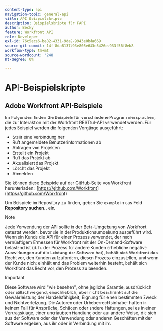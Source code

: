 ```yaml
---
content-type: api
navigation-topic: general-api
title: API-Beispielskripte
description: Beispielskripte für FAPI
author: Becky
feature: Workfront API
role: Developer
exl-id: 76c5eca6-be82-4331-9da9-9943e0bda669
source-git-commit: 14ff8da8137493e805e683e5426ea933f56f8eb8
workflow-type: tm+mt
source-wordcount: '248'
ht-degree: 0%

---
```



# API-Beispielskripte

## Adobe Workfront API-Beispiele

Im Folgenden finden Sie Beispiele für verschiedene Programmiersprachen, die zur Interaktion mit der Workfront RESTful-API verwendet werden. Für jedes Beispiel werden die folgenden Vorgänge ausgeführt:

* Stellt eine Verbindung her
* Ruft angemeldete Benutzerinformationen ab
* Abfragen von Projekten
* Erstellt ein Projekt
* Ruft das Projekt ab
* Aktualisiert das Projekt
* Löscht das Projekt
* Abmelden

Sie können diese Beispiele auf der GitHub-Seite von Workfront herunterladen:  [https://github.com/Workfront](https://github.com/Workfront)

Um Beispiele im Repository zu finden, geben Sie `example` in das Feld **Repository suchen..** ein.

>[!NOTE]
>
>Jede Verwendung der API sollte in der Beta-Umgebung von Workfront getestet werden, bevor sie in der Produktionsumgebung ausgeführt wird. Wenn ein Kunde die API für einen Prozess verwendet, der nach vernünftigem Ermessen für Workfront mit der On-Demand-Software belastend ist (d. h. der Prozess für andere Kunden erhebliche negative Auswirkungen auf die Leistung der Software hat), behält sich Workfront das Recht vor, den Kunden aufzufordern, diesen Prozess einzustellen, und wenn der Kunde nicht einhält und das Problem weiterhin besteht, behält sich Workfront das Recht vor, den Prozess zu beenden.

>[!IMPORTANT]
>
>Diese Software wird &quot;wie besehen&quot;, ohne jegliche Garantie, ausdrücklich oder stillschweigend, einschließlich, aber nicht beschränkt auf die Gewährleistung der Handelsfähigkeit, Eignung für einen bestimmten Zweck und Nichtverletzung. Die Autoren oder Urheberrechtsinhaber haften in keinem Fall für Ansprüche, Schäden oder andere Haftungen, sei es in einer Vertragsklage, einer unerlaubten Handlung oder auf andere Weise, die sich aus der Software oder der Verwendung oder anderen Geschäften mit der Software ergeben, aus ihr oder in Verbindung mit ihr.
